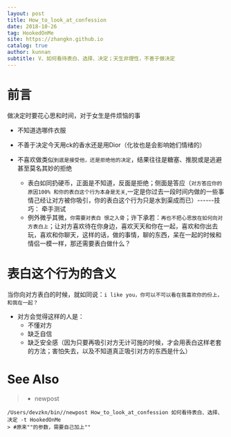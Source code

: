 ```yaml
---
layout: post
title: How_to_look_at_confession
date: 2018-10-26
tag: HookedOnMe
site: https://zhangkn.github.io
catalog: true
author: kunnan
subtitle: V、如何看待表白、选择、决定；天生非理性，不善于做决定
---
```










# 前言



做决定时要花心思和时间，对于女生是件烦恼的事



* 不知道选哪件衣服

* 不善于决定今天用ck的香水还是用Dior（化妆也是会影响她们情绪的）

* 不喜欢做类似`到底是接受他，还是拒绝他的决定`，结果往往是糖塞、推脱或是逃避甚至莫名其妙的拒绝

  * 表白如同扔硬币，正面是不知道，反面是拒绝；侧面是答应（`对方答应你的原因100% 和你的表白这个行为本身是无关`,一定是你过去一段时间内做的一些事情己经让对方被你吸引，你的表白这个行为只是水到渠成而已）------技巧： 牵手测试
  * 例外微乎其微，`你需要对表白 恨之入骨`；许下承若：`再也不把心思放在如何向对方表白上`；让对方喜欢待在你身边，喜欢天天和你在一起，喜欢和你出去玩，喜欢和你聊天，这样的话，做的事情，聊的东西，呆在一起的时候和情侣一模一样，那还需要表白做什么？





#  表白这个行为的含义



当你向对方表白的时候，就如同说：`i like you，你可以不可以看在我喜欢你的份上，和我在一起？`





* 对方会觉得这样的人是：
  * 不懂对方
  * 缺乏自信
  * 缺乏安全感（因为只要再吸引对方无计可施的时候，才会用表白这样老套的方法；害怕失去，以及不知道真正吸引对方的东西是什么）






























# See Also 

>* newpost 
>
```
/Users/devzkn/bin//newpost How_to_look_at_confession 如何看待表白、选择、决定 -t HookedOnMe
> #原来""的参数，需要自己加上""
```

